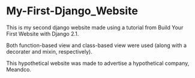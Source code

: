 # My-First-Django_Website
This is my second django website made using a tutorial from Build Your First Website with Django 2.1.

Both function-based view and class-based view were used (along with a decorater and mixin, respectively).

This hypothetical website was made to advertise a hypothetical company, Meandco.

